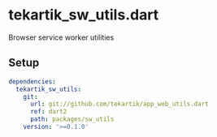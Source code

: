 # tekartik_sw_utils.dart

Browser service worker utilities

## Setup

```yaml
dependencies:
  tekartik_sw_utils:
    git:
      url: git://github.com/tekartik/app_web_utils.dart
      ref: dart2
      path: packages/sw_utils
    version: '>=0.1.0'
```